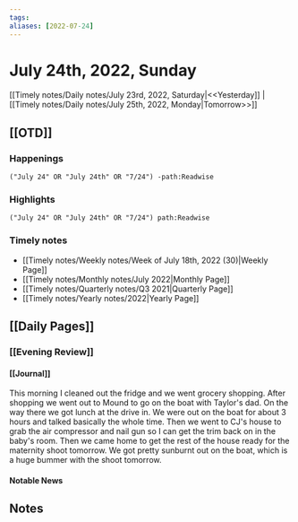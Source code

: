 ```yaml
---
tags:
aliases: [2022-07-24]
---
```


# July 24th, 2022, Sunday

[[Timely notes/Daily notes/July 23rd, 2022, Saturday|<<Yesterday]] | [[Timely notes/Daily notes/July 25th, 2022, Monday|Tomorrow>>]]

## [[OTD]]

### Happenings

```query
("July 24" OR "July 24th" OR "7/24") -path:Readwise
```

### Highlights

```query
("July 24" OR "July 24th" OR "7/24") path:Readwise
```

### Timely notes
- [[Timely notes/Weekly notes/Week of July 18th, 2022 (30)|Weekly Page]]
- [[Timely notes/Monthly notes/July 2022|Monthly Page]]
- [[Timely notes/Quarterly notes/Q3 2021|Quarterly Page]]
- [[Timely notes/Yearly notes/2022|Yearly Page]]

## [[Daily Pages]]

### [[Evening Review]]

#### [[Journal]]

This morning I cleaned out the fridge and we went grocery shopping. After shopping we went out to Mound to go on the boat with Taylor's dad. On the way there we got lunch at the drive in. We were out on the boat for about 3 hours and talked basically the whole time. Then we went to CJ's house to grab the air compressor and nail gun so I can get the trim back on in the baby's room. Then we came home to get the rest of the house ready for the maternity shoot tomorrow. We got pretty sunburnt out on the boat, which is a huge bummer with the shoot tomorrow.

#### Notable News

## Notes
